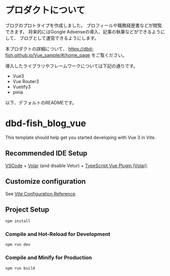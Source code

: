 # プロダクトについて
ブログのプロトタイプを作成しました。
プロフィールや職務経歴書などが閲覧できます。
将来的にはGoogle Adsenseの導入、記事の執筆などができるようにして、
ブログとして運営できるようにします。

本プロダクトの詳細について、
https://dbd-fish.github.io/Vue_sample/#/home_page
をご覧ください。

導入したライブラリやフレームワークについては下記の通りです。
* Vue3
* Vue Router3
* Vuetify3
* pinia


以下、デフォルトのREADMEです。

# dbd-fish_blog_vue

This template should help get you started developing with Vue 3 in Vite.

## Recommended IDE Setup

[VSCode](https://code.visualstudio.com/) + [Volar](https://marketplace.visualstudio.com/items?itemName=Vue.volar) (and disable Vetur) + [TypeScript Vue Plugin (Volar)](https://marketplace.visualstudio.com/items?itemName=Vue.vscode-typescript-vue-plugin).

## Customize configuration

See [Vite Configuration Reference](https://vitejs.dev/config/).

## Project Setup

```sh
npm install
```

### Compile and Hot-Reload for Development

```sh
npm run dev
```

### Compile and Minify for Production

```sh
npm run build
```
